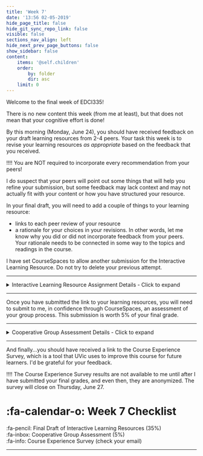 ```yaml
---
title: 'Week 7'
date: '13:56 02-05-2019'
hide_page_title: false
hide_git_sync_repo_link: false
visible: false
sections_nav_align: left
hide_next_prev_page_buttons: false
show_sidebar: false
content:
    items: '@self.children'
    order:
        by: folder
        dir: asc
    limit: 0  
---
```


Welcome to the final week of EDCI335!

There is no new content this week (from me at least), but that does not mean that your cognitive effort is done!

By this morning (Monday, June 24), you should have received feedback on your draft learning resources from 2-4 peers. Your task this week is to revise your learning resources *as appropriate* based on the feedback that you received.

!!!! You are NOT required to incorporate every recommendation from your peers!

I do suspect that your peers will point out some things that will help you refine your submission, but some feedback may lack context and may not actually fit with your content or how you have structured your resource.

In your final draft, you will need to add a couple of things to your learning resource:

- links to each peer review of your resource
- a rationale for your choices in your revisions. In other words, let me know why you did or did not incorporate feedback from your peers. Your rationale needs to be connected in some way to the topics and readings in the course.

I have set CourseSpaces to allow another submission for the Interactive Learning Resource. Do not try to delete your previous attempt.

---

<details>
  <summary>Interactive Learning Resource Assignment Details - Click to expand</summary><br>   
   [plugin:content-inject](/edci335/assignments/interactive-learning-resource)
</details>

---

Once you have submitted the link to your learning resources, you will need to submit to me, in confidence through CourseSpaces, an assessment of your group process. This submission is worth 5% of your final grade.

---

<details>
  <summary>Cooperative Group Assessment Details - Click to expand</summary><br>   
   [plugin:content-inject](/edci335/assignments/cooperative-group-assessment)
</details>

---

And finally...you should have received a link to the Course Experience Survey, which is a tool that UVic uses to improve this course for future learners. I'd be grateful for your feedback.

!!!! The Course Experience Survey results are not available to me until after I have submitted your final grades, and even then, they are anonymized. The survey will close on Thursday, June 27.

# :fa-calendar-o: Week 7 Checklist

:fa-pencil: Final Draft of Interactive Learning Resources (35%)<br>
:fa-inbox: Cooperative Group Assessment (5%)<br>
:fa-info: Course Experience Survey (check your email)<br>

---
